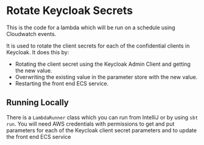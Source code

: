 # Rotate Keycloak Secrets

This is the code for a lambda which will be run on a schedule using Cloudwatch events. 

It is used to rotate the client secrets for each of the confidential clients in Keycloak. It does this by:

* Rotating the client secret using the Keycloak Admin Client and getting the new value.
* Overwriting the existing value in the parameter store with the new value.
* Restarting the front end ECS service.

## Running Locally
There is a `LambdaRunner` class which you can run from IntelliJ or by using `sbt run`. 
You will need AWS credentials with permissions to get and put parameters for each of the Keycloak client secret parameters and to update the front end ECS service  
